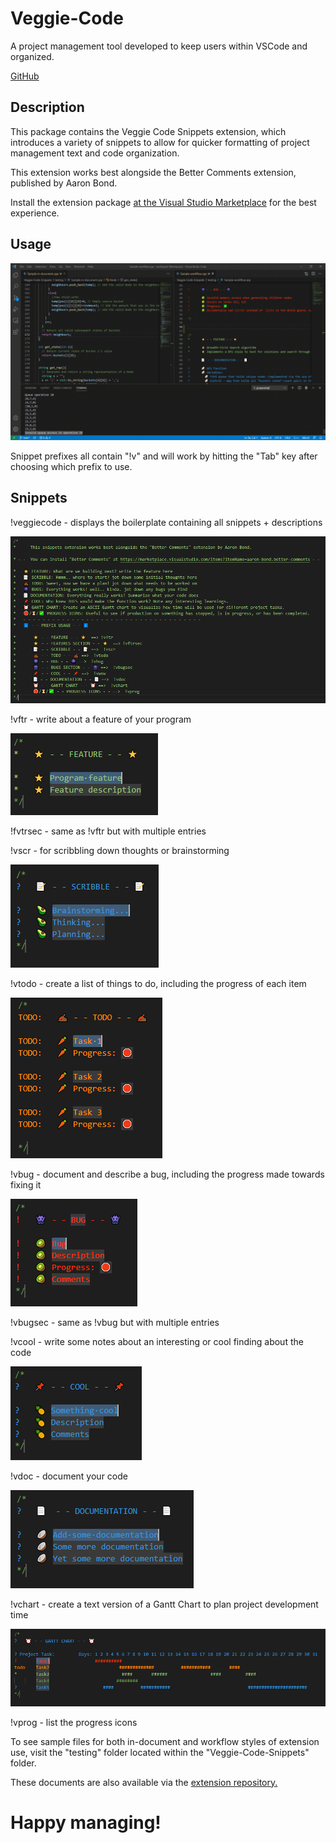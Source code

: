 # Veggie-Code
A project management tool developed to keep users within VSCode and organized.

[GitHub](https://github.com/BrinkOfMan/Veggie-Code-Snippets)

## Description
This package contains the Veggie Code Snippets extension, which introduces a variety of snippets to allow for quicker formatting of project management text and code organization.

This extension works best alongside the Better Comments extension, published by Aaron Bond.

Install the extension package [at the Visual Studio Marketplace](https://marketplace.visualstudio.com/items?itemName=VeggieCoders.veggie-code) for the best experience.

## Usage

![demo-gif](https://github.com/BrinkOfMan/Veggie-Code-Snippets/blob/main/img/VS-demo-workflow.gif?raw=true)

Snippet prefixes all contain "!v" and will work by hitting the "Tab" key after choosing which prefix to use.

## Snippets

!veggiecode - displays the boilerplate containing all snippets + descriptions

![!veggiecode](https://github.com/BrinkOfMan/Veggie-Code-Snippets/blob/main/img/veggiecode.PNG?raw=true?raw=true)

!vftr - write about a feature of your program

![!vftr](https://github.com/BrinkOfMan/Veggie-Code-Snippets/blob/main/img/vftr.PNG?raw=true)

!fvtrsec - same as !vftr but with multiple entries

!vscr - for scribbling down thoughts or brainstorming

![!vscr](https://github.com/BrinkOfMan/Veggie-Code-Snippets/blob/main/img/vscr.PNG?raw=true)

!vtodo - create a list of things to do, including the progress of each item

![!todo](https://github.com/BrinkOfMan/Veggie-Code-Snippets/blob/main/img/vtodo.PNG?raw=true)

!vbug - document and describe a bug, including the progress made towards fixing it

![!vbug](https://github.com/BrinkOfMan/Veggie-Code-Snippets/blob/main/img/vbug.PNG?raw=true)

!vbugsec - same as !vbug but with multiple entries

!vcool - write some notes about an interesting or cool finding about the code

![!vcool](https://github.com/BrinkOfMan/Veggie-Code-Snippets/blob/main/img/vcool.PNG?raw=true)

!vdoc - document your code

![!vdoc](https://github.com/BrinkOfMan/Veggie-Code-Snippets/blob/main/img/vdoc.PNG?raw=true)

!vchart - create a text version of a Gantt Chart to plan project development time

![!vchart](https://github.com/BrinkOfMan/Veggie-Code-Snippets/blob/main/img/vchart.PNG?raw=true)

!vprog - list the progress icons

To see sample files for both in-document and workflow styles of extension use, visit the "testing" folder located within the "Veggie-Code-Snippets" folder.

These documents are also available via the [extension repository.](https://github.com/BrinkOfMan/Veggie-Code-Snippets/tree/main/testing)

# Happy managing!